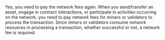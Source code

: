 Yes, you need to pay the network fees again. When you send/transfer an asset, engage in contract interactions, or participate in activities occurring on the network, you need to pay network fees for miners or validators to process the transaction. Since miners or validators consume network resources in processing a transaction, whether successful or not, a network fee is required.
